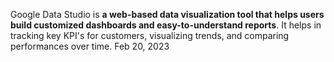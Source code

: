 
Google Data Studio is **a web-based data visualization tool that helps users build customized dashboards and easy-to-understand reports**. It helps in tracking key KPI's for customers, visualizing trends, and comparing performances over time. Feb 20, 2023